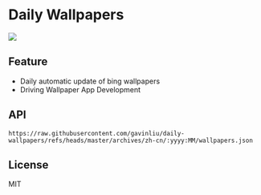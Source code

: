 # Daily Wallpapers
  
![](https://www.bing.com/th?id=OHR.WinterSolstice2024_ZH-CN2045153949_UHD.jpg)

## Feature

- Daily automatic update of bing wallpapers
- Driving Wallpaper App Development

## API

```
https://raw.githubusercontent.com/gavinliu/daily-wallpapers/refs/heads/master/archives/zh-cn/:yyyy:MM/wallpapers.json
```

## License

MIT
  